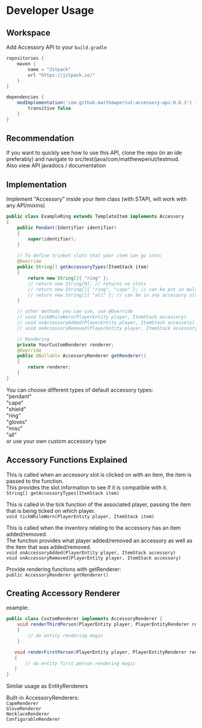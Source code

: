 # Developer Usage

## Workspace

Add Accessory API to your `build.gradle`

```gradle
repositories {
    maven {
        name = "Jitpack"
        url "https://jitpack.io/"
    }
}

dependencies {
    modImplementation('com.github.matthewperiut:accessory-api:0.6.3') {
        transitive false
    }
}
```

## Recommendation

If you want to quickly see how to use this API, clone the repo (in an ide preferably) and navigate to
src/test/java/com/matthewperiut/testmod.  
Also view API javadocs / documentation

## Implementation

Implement "Accessory" inside your item class
(with STAPI, will work with any API/mixins)

```java
public class ExampleRing extends TemplateItem implements Accessory
{
    public Pendant(Identifier identifier)
    {
        super(identifier);
    }
    
    // To define trinket slots that your item can go into:
    @Override
    public String[] getAccessoryTypes(ItemStack item)
    {
        return new String[]{ "ring" };
        // return new String[0]; // returns no slots
        // return new String[]{ "ring", "cape" }; // can be put in multiple types of slots
        // return new String[]{ "all" }; // can be in any accessory slot
    }

    // other methods you can use, use @Override
    // void tickWhileWorn(PlayerEntity player, ItemStack accessory)
    // void onAccessoryAdded(PlayerEntity player, ItemStack accessory)
    // void onAccessoryRemoved(PlayerEntity player, ItemStack accessory)

    // Rendering
    private YourCustomRenderer renderer;
    @Override
    public @Nullable AccessoryRenderer getRenderer()
    {
        return renderer;
    }
}
```

You can choose different types of default accessory types:  
"pendant"  
"cape"  
"shield"  
"ring"  
"gloves"  
"misc"  
"all"  
or use your own custom accessory type

## Accessory Functions Explained

This is called when an accessory slot is clicked on with an item, the item is passed to the function.  
This provides the slot information to see if it is compatible with it.  
`String[] getAccessoryTypes(ItemStack item)`

This is called in the tick function of the associated player, passing the item that is being ticked on which player.  
`void tickWhileWorn(PlayerEntity player, ItemStack item)`

This is called when the inventory relating to the accessory has an item added/removed.  
The function provides what player added/removed an accessory as well as the item that was added/removed.  
`void onAccessoryAdded(PlayerEntity player, ItemStack accessory)`  
`void onAccessoryRemoved(PlayerEntity player, ItemStack accessory)`

Provide rendering functions with getRenderer:  
`public AccessoryRenderer getRenderer()`

## Creating Accessory Renderer

example:

```java
public class CustomRenderer implements AccessoryRenderer {
    void renderThirdPerson(PlayerEntity player, PlayerEntityRenderer renderer, ItemStack itemStack, double x, double y, double z, float h, float v)
    {
        // do entity rendering magic
    }

   void renderFirstPerson(PlayerEntity player, PlayerEntityRenderer renderer, ItemStack itemStack)
   {
       // do entity first person rendering magic
   }
}
```

Similar usage as EntityRenderers

Built-in AccessoryRenderers:  
`CapeRenderer`  
`GloveRenderer`  
`NecklaceRenderer`  
`ConfigurableRenderer`  